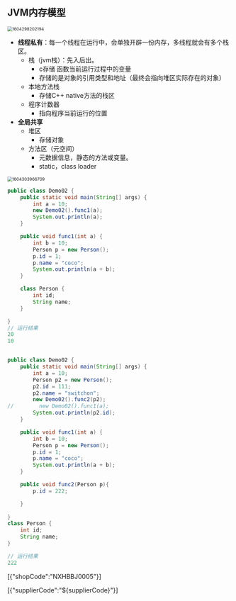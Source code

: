 ## JVM内存模型





<img src="C:\Users\admin\AppData\Roaming\Typora\typora-user-images\1604298202194.png" alt="1604298202194" style="zoom:67%;" />

- **线程私有**：每一个线程在运行中，会单独开辟一份内存，多线程就会有多个栈区。
  - 栈（jvm栈）：先入后出。
    - c存储 函数当前运行过程中的变量
    - 存储的是对象的引用类型和地址（最终会指向堆区实际存在的对象）
  - 本地方法栈
    - 存储C++ native方法的栈区
  - 程序计数器
    - 指向程序当前运行的位置
- **全局共享**
  - 堆区
    - 存储对象
  - 方法区（元空间）
    - 元数据信息，静态的方法或变量。
    - static，class loader



<img src="C:\Users\admin\AppData\Roaming\Typora\typora-user-images\1604303966709.png" alt="1604303966709" style="zoom:67%;" />

```java
public class Demo02 {
    public static void main(String[] args) {
        int a = 10;
        new Demo02().func1(a);
        System.out.println(a);
    }

    public void func1(int a) {
        int b = 10;
        Person p = new Person();
        p.id = 1;
        p.name = "coco";
        System.out.println(a + b);
    }

    class Person {
        int id;
        String name;
    }

}
// 运行结果
20
10

```





```java

public class Demo02 {
    public static void main(String[] args) {
        int a = 10;
        Person p2 = new Person();
        p2.id = 111;
        p2.name = "switchon";
        new Demo02().func2(p2);
//        new Demo02().func1(a);
        System.out.println(p2.id);
    }

    public void func1(int a) {
        int b = 10;
        Person p = new Person();
        p.id = 1;
        p.name = "coco";
        System.out.println(a + b);
    }

    public void func2(Person p){
        p.id = 222;

    }
    
}
class Person {
    int id;
    String name;
}

// 运行结果
222
```







[{"shopCode":"NXHBBJ0005"}]

[{"supplierCode":"${supplierCode}"}]

